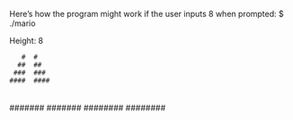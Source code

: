 Here’s how the program might work if the user inputs 8 when prompted:
$ ./mario

Height: 8

       #  #
      ##  ##
     ###  ###
    ####  ####
   #####  #####
  ######  ######
 #######  #######
########  ########
